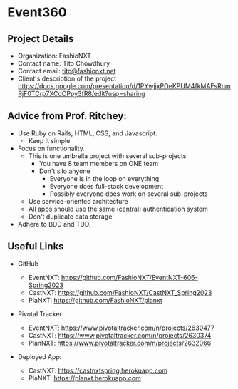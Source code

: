 # Event360

## Project Details
* Organization:	FashioNXT
* Contact name:	Tito Chowdhury
* Contact email:	tito@fashionxt.net
* Client's description of the project	https://docs.google.com/presentation/d/1PYwjjxPOeKPUM4fkMAFsRnmRjF0TCrp7XCdOPpy3fR8/edit?usp=sharing


## Advice from Prof. Ritchey: 

* Use Ruby on Rails, HTML, CSS, and Javascript.
  * Keep it simple
* Focus on functionality.
  * This is one umbrella project with several sub-projects
    * You have 8 team members on ONE team
    * Don't silo anyone
      * Everyone is in the loop on everything
      * Everyone does full-stack development
      * Possibly everyone does work on several sub-projects
  * Use service-oriented architecture
  * All apps should use the same (central) authentication system
  * Don't duplicate data storage
* Adhere to BDD and TDD.

## Useful Links
* GitHub
  * EventNXT: https://github.com/FashioNXT/EventNXT-606-Spring2023
  * CastNXT: https://github.com/FashioNXT/CastNXT_Spring2023
  * PlaNXT: https://github.com/FashioNXT/planxt 

* Pivotal Tracker
  * EventNXT: https://www.pivotaltracker.com/n/projects/2630477
  * CastNXT: https://www.pivotaltracker.com/n/projects/2630374
  * PlanNXT: https://www.pivotaltracker.com/n/projects/2632066
* Deployed App:
  * CastNXT: https://castnxtspring.herokuapp.com
  * PlaNXT: https://planxt.herokuapp.com
